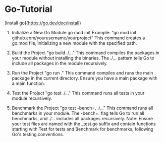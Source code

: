 # Go-Tutorial
[install go]{https://go.dev/doc/install}

1. Initialize a New Go Module
  go mod init <module-path>
  Example:
  "go mod init github.com/yourusername/yourproject"
  This command creates a go.mod file, initializing a new module with the specified path.

2. Build the Project
  "go build ./..."
  This command compiles the packages in your module without installing the binaries. The ./... pattern tells Go to include all packages in the module recursively.
3. Run the Project
  "go run ."
  This command compiles and runs the main package in the current directory. Ensure you have a main package with a main function.
4. Test the Project
  "go test ./..."
  This command runs all tests in your module recursively.
5. Benchmark the Project
  "go test -bench=. ./..."
  This command runs all benchmarks in your module. The -bench=. flag tells Go to run all benchmarks, and ./... includes all packages recursively.
  Note: Ensure your test files are named with the _test.go suffix and contain functions starting with Test for tests and Benchmark for benchmarks, following Go's testing conventions.
